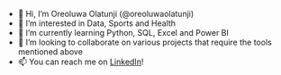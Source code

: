 - 👋 Hi, I’m Oreoluwa Olatunji (@oreoluwaolatunji)
- 👀 I’m interested in Data, Sports and Health
- 🌱 I’m currently learning Python, SQL, Excel and Power BI
- 💞️ I’m looking to collaborate on various projects that require the tools mentioned above
- 📫 You can reach me on [LinkedIn](www.linkedin.com/in/oreoluwaolatunji24)!



<!---
oreoluwaolatunji/oreoluwaolatunji is a ✨ special ✨ repository because its `README.md` (this file) appears on your GitHub profile.
You can click the Preview link to take a look at your changes.
--->
